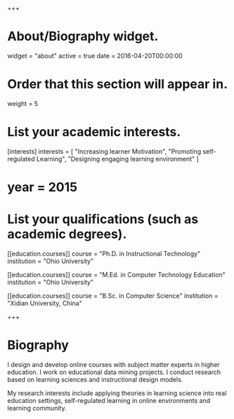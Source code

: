 +++
# About/Biography widget.
widget = "about"
active = true
date = 2016-04-20T00:00:00

# Order that this section will appear in.
weight = 5

# List your academic interests.
[interests]
  interests = [
    "Increasing learner Motivation",
    "Promoting self-regulated Learning",
    "Designing engaging learning environment"
  ]
# year = 2015
# List your qualifications (such as academic degrees).
[[education.courses]]
  course = "Ph.D. in Instructional Technology"
  institution = "Ohio University"
  

[[education.courses]]
  course = "M.Ed. in Computer Technology Education"
  institution = "Ohio University"


[[education.courses]]
  course = "B.Sc. in Computer Science"
  institution = "Xidian University, China"
  
 
+++

# Biography

I design and develop online courses with subject matter experts in higher education. I work on educational data mining projects. I conduct research based on learning sciences and instructional design models. 

My research interests include applying theories in learning science into real education settings, self-regulated learning in online environments and learning community. 
